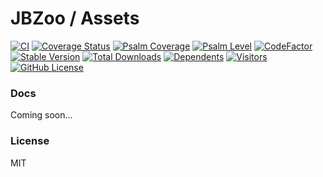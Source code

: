 # JBZoo / Assets

[![CI](https://github.com/JBZoo/Assets/actions/workflows/main.yml/badge.svg?branch=master)](https://github.com/JBZoo/Assets/actions/workflows/main.yml?query=branch%3Amaster)    [![Coverage Status](https://coveralls.io/repos/github/JBZoo/Assets/badge.svg?branch=master)](https://coveralls.io/github/JBZoo/Assets?branch=master)    [![Psalm Coverage](https://shepherd.dev/github/JBZoo/Assets/coverage.svg)](https://shepherd.dev/github/JBZoo/Assets)    [![Psalm Level](https://shepherd.dev/github/JBZoo/Assets/level.svg)](https://shepherd.dev/github/JBZoo/Assets)    [![CodeFactor](https://www.codefactor.io/repository/github/jbzoo/assets/badge)](https://www.codefactor.io/repository/github/jbzoo/assets/issues)    
[![Stable Version](https://poser.pugx.org/jbzoo/assets/version)](https://packagist.org/packages/jbzoo/assets/)    [![Total Downloads](https://poser.pugx.org/jbzoo/assets/downloads)](https://packagist.org/packages/jbzoo/assets/stats)    [![Dependents](https://poser.pugx.org/jbzoo/assets/dependents)](https://packagist.org/packages/jbzoo/assets/dependents?order_by=downloads)    [![Visitors](https://visitor-badge.glitch.me/badge?page_id=jbzoo.assets)]()    [![GitHub License](https://img.shields.io/github/license/jbzoo/assets)](https://github.com/JBZoo/Assets/blob/master/LICENSE)



### Docs
Coming soon...

### License

MIT

